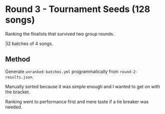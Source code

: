 # Round 3 - Tournament Seeds (128 songs)

Ranking the finalists that survived two group rounds.

32 batches of 4 songs.

## Method

Generate `unranked-batches.yml` programmatically from `round-2-results.json`.

Manually sorted because it was simple enough and I wanted to get on with the bracket.

Ranking went to performance first and mere taste if a tie breaker was needed.
